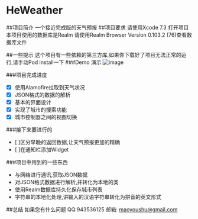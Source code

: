 
# HeWeather
##项目简介
一个接近完成版的天气预报
##项目要求
请使用Xcode 7.3 打开项目
本项目使用的数据库是Realm 请使用Realm Browser Version 0.103.2 (76)查看数据库文件

##一些提示
这个项目有一些依赖的第三方库,如果你下载好了项目无法正常的运行,请手动Pod install一下
###Demo 演示
 ![image](https://github.com/xiangtaiduo/HeWeather/blob/master/Weather%E5%AE%9E%E6%88%98/Assets.xcassets/HeWeather.gif)



###项目完成进度
- [x] 使用Alamofire拉取到天气状况
- [x] JSON格式的数据的解析
- [x] 基本的界面设计
- [x] 实现了城市的搜索功能
- [x] 城市控制器之间的视图切换

###接下来要进行的
- [ ]区分早晚的返回数据,让天气预报更加的精确
- [ ]在通知栏添加Widget

###项目中用到的一些东西
- 与网络进行通讯,获取JSON数据
- 对JSON格式数据进行解析,并转化为本地的类
- 使用Realm数据库持久化保存城市列表
- 字符串的本地化处理,讲输入的汉语字符串转化为拼音的英文形式

##总结
如果您有什么问题
QQ:943536125 
邮箱: maoyoushu@gmail.com

